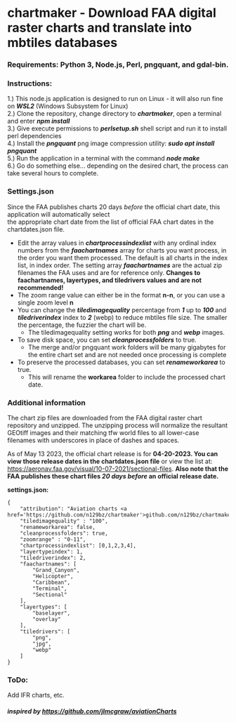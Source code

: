 # chartmaker - Download FAA digital raster charts and translate into mbtiles databases  
### Requirements: Python 3, Node.js, Perl, pngquant, and gdal-bin.
### Instructions:   
1.) This node.js application is designed to run on Linux - it will also run fine on ***WSL2*** (Windows Subsystem for Linux)         
2.) Clone the repository, change directory to ***chartmaker***, open a terminal and enter ***npm install***        
3.) Give execute permissions to ***perlsetup.sh*** shell script and run it to install perl dependencies           
4.) Install the ***pngquant*** png image compression utility: ***sudo apt install pngquant***      
5.) Run the application in a terminal with the command ***node make***               
6.) Go do something else... depending on the desired chart, the process can take several hours to complete.     
     
### Settings.json  
Since the FAA publishes charts 20 days *before* the official chart date, this application will automatically select                 
the appropriate chart date from the list of official FAA chart dates in the chartdates.json file.                  
                   
*  Edit the array values in ***chartprocessindexlist*** with any ordinal index numbers from the ***faachartnames*** array for charts you want process, in the order you want them processed. The default is all charts in the index list, in index order. The setting array ***faachartnames*** are the actual zip filenames the FAA uses and are for reference only. **Changes to faachartnames, layertypes, and tiledrivers values and are not recommended!**    
*  The zoom range value can either be in the format **n-n**, or you can use a single zoom level **n**                
*  You can change the ***tiledimagequality*** percentage from ***1*** up to ***100*** and ***tiledriverindex*** index to ***2*** (webp) to reduce mbtiles file size. The smaller the percentage, the fuzzier the chart will be.   
   *  The tiledimagequality setting works for both ***png*** and ***webp*** images.  
*  To save disk space, you can set ***cleanprocessfolders*** to true. 
   *  The merge and/or pngquant work folders will be many gigabytes for the entire chart set and are not needed once processing is complete
*  To preserve the processed databases, you can set ***renameworkarea*** to true.   
   *  This will rename the **workarea** folder to include the processed chart date.

### Additional information       
The chart zip files are downloaded from the FAA digital raster chart repository and unzipped. The unzipping process will normalize the resultant GEOtiff images and their matching tfw world files to all lower-case filenames with underscores in place of dashes and spaces.     
       
As of May 13 2023, the official chart release is for **04-20-2023. You can view those release dates in the chartdates.json file** or view the list at: https://aeronav.faa.gov/visual/10-07-2021/sectional-files. **Also note that the FAA publishes these chart files *20 days before* an official release date.**        
                       
**settings.json:**                                                                                                              
```
{
    "attribution": "Aviation charts <a href='https://github.com/n129bz/chartmaker'>github.com/n129bz/chartmaker</a>",
    "tiledimagequality" : "100",
    "renameworkarea": false,
    "cleanprocessfolders": true,
    "zoomrange" : "0-11",
    "chartprocessindexlist": [0,1,2,3,4],
    "layertypeindex": 1,
    "tiledriverindex": 2,
    "faachartnames": [
        "Grand_Canyon",
        "Helicopter",
        "Caribbean",
        "Terminal",
        "Sectional"
    ],
    "layertypes": [
        "baselayer", 
        "overlay"
    ],
    "tiledrivers": [
        "png",
        "jpg",
        "webp"
    ]
}
```
### ToDo:    
Add IFR charts, etc.    
     
      
#### ***inspired by https://github.com/jlmcgraw/aviationCharts*** 

